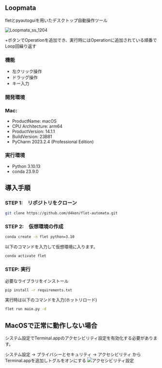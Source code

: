 ## Loopmata
fletとpyautoguiを用いたデスクトップ自動操作ツール

![Loopmata_ss_1204](https://github.com/d4ken/Loopmata/assets/112839844/614595d3-2024-48a0-9f37-cb8c60283d68)


+ボタンでOperationを追加でき、実行時にはOperationに追加されている順番でLoop回繰り返す

### 機能
- 左クリック操作
- ドラッグ操作
- キー入力

### 開発環境
### Mac:
- ProductName:    macOS
- CPU Architecture: arm64
- ProductVersion: 14.1.1
- BuildVersion:   23B81
- PyCharm 2023.2.4 (Professional Edition)
 
### 実行環境
- Python 3.10.13
- conda 23.9.0

## 導入手順
### STEP 1:　リポジトリをクローン
```bash
git clone https://github.com/d4ken/flet-automata.git
```
 
### STEP 2:　仮想環境の作成
```bash
conda create -n flet python=3.10
```
 
以下のコマンドを入力して仮想環境に入ります。
```bash
conda activate flet
```

### STEP: 実行
必要なライブラリをインストール
```bash
pip install -r requirements.txt
```
実行時は以下のコマンドを入力(ホットリロード)
```bash
flet run main.py -d
```

## MacOSで正常に動作しない場合
システム設定でTerminal.appのアクセシビリティ設定を有効化する必要があります。

システム設定 -> プライバシーとセキュリティ -> アクセシビリティ からTerminal.appを追加しトグルをオンにする
![アクセシビリティ設定](https://github.com/d4ken/flet-automata/assets/112839844/74500abd-b6c8-43bd-a520-12fd0fe75ae3)
